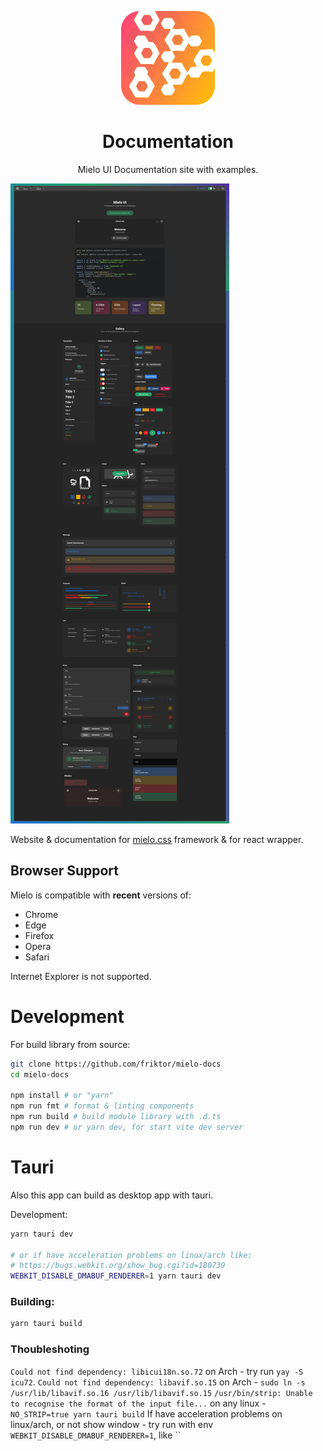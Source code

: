 <p align="center">
  <img src="https://raw.githubusercontent.com/mielo-ui/mielo.css/main/logo.png" />
</p>

<h1 align="center">
  Documentation
</h1>

<p align="center">
  Mielo UI Documentation site with examples.
</p>

![dark](https://raw.githubusercontent.com/mielo-ui/mielo.css/main/media/Mielo.Dark.png)

Website & documentation for [mielo.css](https://github.com/mielo-ui/mielo.css) framework & for react wrapper.

## Browser Support

Mielo is compatible with **recent** versions of:

- Chrome
- Edge
- Firefox
- Opera
- Safari

Internet Explorer is not supported.

# Development
For build library from source:

``` sh
git clone https://github.com/friktor/mielo-docs
cd mielo-docs

npm install # or "yarn"
npm run fmt # format & linting components
npm run build # build module library with .d.ts
npm run dev # or yarn dev, for start vite dev server
```

# Tauri
Also this app can build as desktop app with tauri.

Development:
``` sh
yarn tauri dev

# or if have acceleration problems on linux/arch like:
# https://bugs.webkit.org/show_bug.cgi?id=180739
WEBKIT_DISABLE_DMABUF_RENDERER=1 yarn tauri dev

```

### Building:
```sh
yarn tauri build
```

### Thoubleshoting
`Could not find dependency: libicui18n.so.72` on Arch - try run `yay -S icu72`.
`Could not find dependency: libavif.so.15` on Arch - `sudo ln -s /usr/lib/libavif.so.16 /usr/lib/libavif.so.15`
`/usr/bin/strip: Unable to recognise the format of the input file...` on any linux - `NO_STRIP=true yarn tauri build`
If have acceleration problems on linux/arch, or not show window - try run with env `WEBKIT_DISABLE_DMABUF_RENDERER=1`, like
``